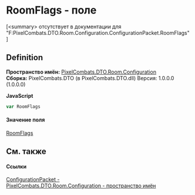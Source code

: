 # RoomFlags - поле


\[&lt;summary&gt; отсутствует в документации для "F:PixelCombats.DTO.Room.Configuration.ConfigurationPacket.RoomFlags"\]



## Definition
**Пространство имён:** <a href="59a06abb-9c8d-ba4f-76c9-481d9ea8c911">PixelCombats.DTO.Room.Configuration</a>  
**Сборка:** PixelCombats.DTO (в PixelCombats.DTO.dll) Версия: 1.0.0.0 (1.0.0.0)

**JavaScript**
``` JavaScript
var RoomFlags
```



#### Значение поля
<a href="2fb05f14-49df-6c10-d5ee-282f44c7cdf5">RoomFlags</a>

## См. также


#### Ссылки
<a href="5c74ef6a-3290-2440-852e-f420f385a975">ConfigurationPacket - </a>  
<a href="59a06abb-9c8d-ba4f-76c9-481d9ea8c911">PixelCombats.DTO.Room.Configuration - пространство имён</a>  
